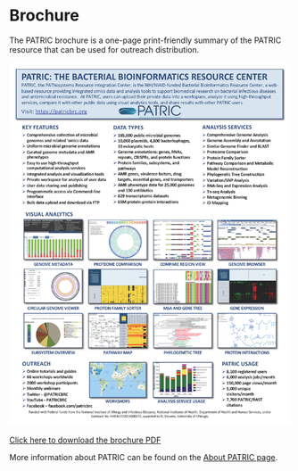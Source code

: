 # Brochure
The PATRIC brochure is a one-page print-friendly summary of the PATRIC resource that can be used for outreach distribution.

![PATRIC Brochure thumbnail](_static/images/patric-flyer-2018.png)

[Click here to download the brochure PDF](_static/files/patric-flyer-2018.pdf)

More information about PATRIC can be found on the [About PATRIC page](about.html).
